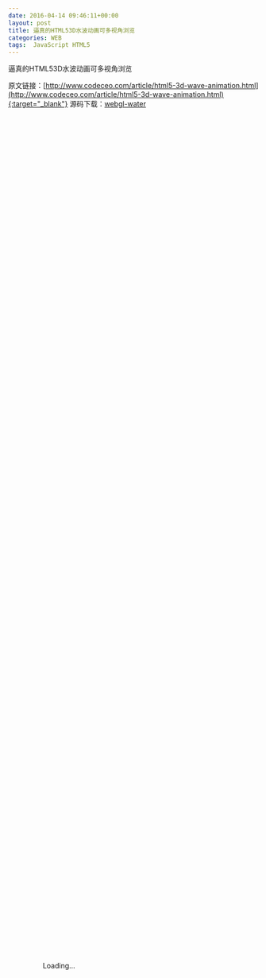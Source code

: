 ```yaml
---
date: 2016-04-14 09:46:11+00:00
layout: post
title: 逼真的HTML53D水波动画可多视角浏览
categories: WEB
tags:  JavaScript HTML5
---
```

逼真的HTML53D水波动画可多视角浏览

<html><head>
  <title>WebGL Water</title>
  <script src="/assets/webgl-water/OES_texture_float_linear-polyfill.js"></script>
  <script src="/assets/webgl-water/lightgl.js"></script>
  <script src="/assets/webgl-water/cubemap.js"></script>
  <script src="/assets/webgl-water/renderer.js"></script>
  <script src="/assets/webgl-water/water.js"></script>
  <script src="/assets/webgl-water/main.js"></script>
  <style type="text/css">
    img { display: none; }
    #loading { position: absolute; left: 0; top: 50%; right: 300px; text-align: center; margin-top: -8px; }
  </style>
</head><body>
<div style="text-align:center;clear:both">
<script src="/assets/webgl-water/gg_bd_ad_720x90.js" type="text/javascript"></script>
<script src="/assets/webgl-water/follow.js" type="text/javascript"></script>
</div>
  <div id="loading">Loading...</div>
  
  <img id="tiles" src="tiles.jpg">
  <img id="xneg" src="xneg.jpg">
  <img id="xpos" src="xpos.jpg">
  <img id="ypos" src="ypos.jpg">
  <img id="zneg" src="zneg.jpg">
  <img id="zpos" src="zpos.jpg">
  
</body></html>

原文链接：[http://www.codeceo.com/article/html5-3d-wave-animation.html](http://www.codeceo.com/article/html5-3d-wave-animation.html){:target="_blank"}
源码下载：[webgl-water](/assets/webgl-water.rar)
